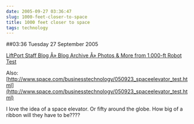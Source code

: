 ```yaml
---
date: 2005-09-27 03:36:47
slug: 1000-feet-closer-to-space
title: 1000 feet closer to space
tags: technology
---
```


##03:36 Tuesday 27 September 2005

[LiftPort Staff Blog Â» Blog Archive Â» Photos & More from 1,000-ft Robot Test](http://www.liftport.com/progress/wp/?p=623)

Also: [http://www.space.com/businesstechnology/050923_spaceelevator_test.html](http://www.space.com/businesstechnology/050923_spaceelevator_test.html)

I love the idea of a space elevator.  Or fifty around the globe.  How big of a ribbon will they have to be????
